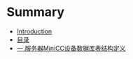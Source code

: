 # Summary

* [Introduction](README.md)
* [目录](mu-lu.md)
* [一.服务器MiniCC设备数据库表结构定义](1fu-wu-qiminicc-she-bei-shu-ju-ku-biao-jie-gou-ding-yi.md)

